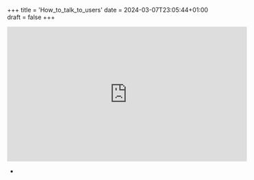 +++
title = 'How_to_talk_to_users'
date = 2024-03-07T23:05:44+01:00
draft = false
+++

<iframe width="560" height="315" src="https://www.youtube.com/embed/z1iF1c8w5Lg?si=IE2g4W1E2Fj9Xwar" title="YouTube video player" frameborder="0" allow="accelerometer; autoplay; clipboard-write; encrypted-media; gyroscope; picture-in-picture; web-share" allowfullscreen></iframe>

- 
